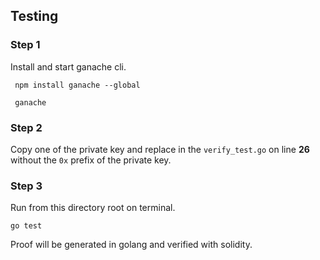 ## Testing

### Step 1

Install and start ganache cli.

```shell
 npm install ganache --global
 
 ganache
```

### Step 2

Copy one of the private key and replace in the `verify_test.go` on line **26** without the `0x` prefix of the private key.

### Step 3

Run from this directory root on terminal.

```shell
go test
```

Proof will be generated in golang and verified with solidity.